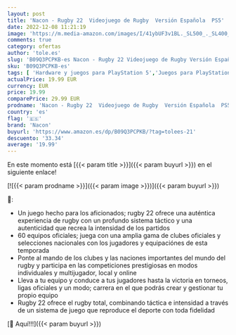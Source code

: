 ```yaml
---
layout: post
title: 'Nacon - Rugby 22  Videojuego de Rugby  Versión Española  PS5'
date: 2022-12-08 11:21:19
image: 'https://m.media-amazon.com/images/I/41ybUF3v1BL._SL500_._SL400_.jpg'
comments: true
category: ofertas
author: 'tole.es'
slug: 'B09Q3PCPKB-es Nacon - Rugby 22 Videojuego de Rugby Versión Española PS5'
sku: 'B09Q3PCPKB-es'
tags: [ 'Hardware y juegos para PlayStation 5','Juegos para PlayStation 5','Videojuegos','nacon','ps5','🇪🇸', ]
actualPrice: 19.99 EUR
currency: EUR
price: 19.99
comparePrice: 29.99 EUR
prodname: 'Nacon - Rugby 22  Videojuego de Rugby  Versión Española  PS5'
country: 'es'
flag: '🇪🇸'
brand: 'Nacon'
buyurl: 'https://www.amazon.es/dp/B09Q3PCPKB/?tag=tolees-21'
descuento: '33.34'
average: '19.99'
---
```


En este momento está [{{< param title >}}]({{< param buyurl >}}) en el siguiente enlace!

[![{{< param prodname >}}]({{< param image >}})]({{< param buyurl >}})

🔎:

- Un juego hecho para los aficionados; rugby 22 ofrece una auténtica experiencia de rugby con un profundo sistema táctico y una autenticidad que recrea la intensidad de los partidos
- 60 equipos oficiales; juega con una amplia gama de clubes oficiales y selecciones nacionales con los jugadores y equipaciónes de esta temporada
- Ponte al mando de los clubes y las naciones importantes del mundo del rugby y participa en las competiciones prestigiosas en modos individuales y multijugador, local y online
- Lleva a tu equipo y conduce a tus jugadores hasta la victoria en torneos, ligas oficiales y un modo; carrera en el que podrás crear y gestionar tu propio equipo
- Rugby 22 ofrece el rugby total, combinando táctica e intensidad a través de un sistema de juego que reproduce el deporte con toda fidelidad

[🛒 Aquí!!!]({{< param buyurl >}})
